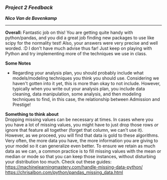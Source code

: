 ### ***Project 2 Feedback***

***Nico Van de Bovenkamp***

***

**Overall:** Fantastic job on this! You are getting quite handy with python/pandas, and you did a great job finding new packages to use like scipy for the normality test! Also, your answers were very precise and well worded. :D I don't have much advise thus far! Just keep on playing with Python and try implementing more of the techniques we use in class.


**Some Notes**

* Regarding your analysis plan, you should probably include what models/modeling techniques you think you should use. Considering we haven't gotten into it yet, this is more than okay to not include. However, typically when you write out your analysis plan, you include data cleaning, data manipulation, some analysis, and then modeling techniques to find, in this case, the relationship between Admission and Prestige!

**Something to think about**  
Dropping missing values can be necessary at times. In cases where you you have a lot of missing values, you might have to just drop those rows *or* ignore that feature all together (forget that column, we can't use it). However, as we proceed, you will find that data is gold to these algorithms. Very often, the more data you have, the more information you are giving to your model so it can generalize even better. To ensure we retain as much data as we can, a common practice is to fill missing values with the mean or median or mode so that you can keep those instances, without disturbing your distribution too much. Check out these guides:
https://machinelearningmastery.com/handle-missing-data-python/
https://chrisalbon.com/python/pandas_missing_data.html
